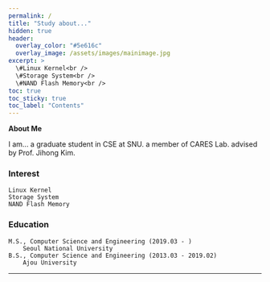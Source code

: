 ```yaml
---
permalink: /
title: "Study about..."
hidden: true
header:
  overlay_color: "#5e616c"
  overlay_image: /assets/images/mainimage.jpg
excerpt: >
  \#Linux Kernel<br />
  \#Storage System<br />
  \#NAND Flash Memory<br />
toc: true
toc_sticky: true
toc_label: "Contents"
---
```

**About Me**

I am...
    a graduate student in CSE at SNU.
    a member of CARES Lab.
    advised by Prof. Jihong Kim.


### Interest
    Linux Kernel
    Storage System
    NAND Flash Memory

### Education
    M.S., Computer Science and Engineering (2019.03 - )
        Seoul National University
    B.S., Computer Science and Engineering (2013.03 - 2019.02)
        Ajou University 

---


